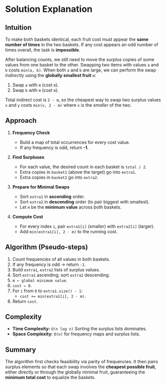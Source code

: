 

# Solution Explanation

## Intuition
To make both baskets identical, each fruit cost must appear the **same number of times** in the two baskets. If any cost appears an odd number of times overall, the task is **impossible**.

After balancing counts, we still need to move the *surplus* copies of some values from one basket to the other. Swapping two items with values `a` and `b` costs `min(a, b)`. When both `a` and `b` are large, we can perform the swap *indirectly* using the **globally smallest fruit** `m`:

1. Swap `a` with `m` (cost `m`).
2. Swap `b` with `m` (cost `m`).

Total indirect cost is `2 · m`, so the cheapest way to swap two surplus values `x` and `y` costs `min(x, 2 · m)` where `x` is the *smaller* of the two.

## Approach
1. **Frequency Check**
   - Build a map of total occurrences for every cost value.
   - If any frequency is odd, return **-1**.

2. **Find Surpluses**
   - For each value, the desired count in each basket is `total / 2`.
   - Extra copies in `basket1` (above the target) go into `extra1`.
   - Extra copies in `basket2` go into `extra2`.

3. **Prepare for Minimal Swaps**
   - Sort `extra1` in **ascending** order.
   - Sort `extra2` in **descending** order (to pair biggest with smallest).
   - Let `m` be the **minimum value** across both baskets.

4. **Compute Cost**
   - For every index `i`, pair `extra1[i]` (smaller) with `extra2[i]` (larger).
   - Add `min(extra1[i], 2 · m)` to the running cost.

## Algorithm (Pseudo-steps)
1. Count frequencies of all values in both baskets.
2. If any frequency is odd → return `-1`.
3. Build `extra1`, `extra2` lists of surplus values.
4. Sort `extra1` ascending; sort `extra2` descending.
5. `m ← global minimum value`.
6. `cost ← 0`.
7. For `i` from `0` to `extra1.size() - 1`:
   - `cost += min(extra1[i], 2 · m)`.
8. Return `cost`.

## Complexity
- **Time Complexity:** `O(n log n)`
  Sorting the surplus lists dominates.
- **Space Complexity:** `O(n)` for frequency maps and surplus lists.

## Summary
The algorithm first checks feasibility via parity of frequencies. It then pairs surplus elements so that each swap involves the **cheapest possible fruit**, either directly or through the globally minimal fruit, guaranteeing the **minimum total cost** to equalize the baskets.


